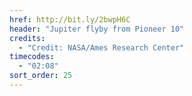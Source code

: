 ```yaml
---
href: http://bit.ly/2bwpH6C
header: "Jupiter flyby from Pioneer 10"
credits:
  - "Credit: NASA/Ames Research Center"
timecodes:
  - "02:08"
sort_order: 25
---
```

